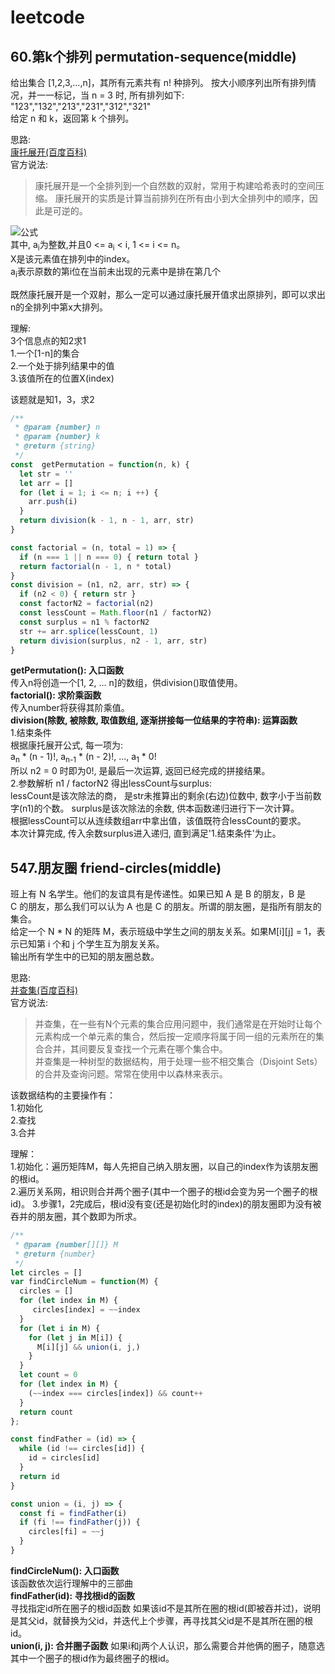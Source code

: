 # leetcode
## 60.第k个排列 permutation-sequence(middle)
给出集合 [1,2,3,…,n]，其所有元素共有 n! 种排列。
按大小顺序列出所有排列情况，并一一标记，当 n = 3 时, 所有排列如下:  
"123","132","213","231","312","321"  
给定 n 和 k，返回第 k 个排列。  

思路:  
[康托展开(百度百科)](https://baike.baidu.com/item/%E5%BA%B7%E6%89%98%E5%B1%95%E5%BC%80/7968428?fr=aladdin '百度百科')  
官方说法:  
> 康托展开是一个全排列到一个自然数的双射，常用于构建哈希表时的空间压缩。 康托展开的实质是计算当前排列在所有由小到大全排列中的顺序，因此是可逆的。

![公式](https://gss2.bdstatic.com/-fo3dSag_xI4khGkpoWK1HF6hhy/baike/s%3D280/sign=bffaac6e6081800a6ae58e06813433d6/dcc451da81cb39dbd85f32b7dc160924aa1830b7.jpg)  
其中, a<sub>i</sub>为整数,并且0 <= a<sub>i</sub> < i, 1 <= i <= n。  
X是该元素值在排列中的index。  
a<sub>i</sub>表示原数的第i位在当前未出现的元素中是排在第几个  

既然康托展开是一个双射，那么一定可以通过康托展开值求出原排列，即可以求出n的全排列中第x大排列。

理解:  
3个信息点的知2求1  
1.一个[1-n]的集合  
2.一个处于排列结果中的值  
3.该值所在的位置X(index)  

该题就是知1，3，求2  
``` javascript
/**
 * @param {number} n
 * @param {number} k
 * @return {string}
 */
const  getPermutation = function(n, k) {
  let str = ''
  let arr = []
  for (let i = 1; i <= n; i ++) {
    arr.push(i)
  }
  return division(k - 1, n - 1, arr, str)
}

const factorial = (n, total = 1) => {
  if (n === 1 || n === 0) { return total }
  return factorial(n - 1, n * total)
}
const division = (n1, n2, arr, str) => {
  if (n2 < 0) { return str }
  const factorN2 = factorial(n2)
  const lessCount = Math.floor(n1 / factorN2)
  const surplus = n1 % factorN2
  str += arr.splice(lessCount, 1)
  return division(surplus, n2 - 1, arr, str)
}
```
**getPermutation(): 入口函数**  
传入n将创造一个[1, 2, ... n]的数组，供division()取值使用。  
**factorial(): 求阶乘函数**  
传入number将获得其阶乘值。  
**division(除数, 被除数, 取值数组, 逐渐拼接每一位结果的字符串): 运算函数**  
1.结束条件  
根据康托展开公式, 每一项为:  
a<sub>n</sub> * (n - 1)!, a<sub>n-1</sub> * (n - 2)!, ..., a<sub>1</sub> * 0!  
所以 n2 = 0 时即为0!, 是最后一次运算, 返回已经完成的拼接结果。  
2.参数解析 
n1 / factorN2 得出lessCount与surplus:  
lessCount是该次除法的商， 是str未推算出的剩余(右边)位数中, 数字小于当前数字(n1)的个数。
surplus是该次除法的余数, 供本函数递归进行下一次计算。  
根据lessCount可以从连续数组arr中拿出值，该值既符合lessCount的要求。  
本次计算完成, 传入余数surplus进入递归, 直到满足'1.结束条件'为止。  
    
## 547.朋友圈 friend-circles(middle)
班上有 N 名学生。他们的友谊具有是传递性。如果已知 A 是 B 的朋友，B 是 C 的朋友，那么我们可以认为 A 也是 C 的朋友。所谓的朋友圈，是指所有朋友的集合。   
给定一个 N * N 的矩阵 M，表示班级中学生之间的朋友关系。如果M[i][j] = 1，表示已知第 i 个和 j 个学生互为朋友关系。  
输出所有学生中的已知的朋友圈总数。

思路:  
[并查集(百度百科)](https://baike.baidu.com/item/%E5%B9%B6%E6%9F%A5%E9%9B%86/9388442?fr=aladdin '百度百科')  
官方说法:  
>并查集，在一些有N个元素的集合应用问题中，我们通常是在开始时让每个元素构成一个单元素的集合，然后按一定顺序将属于同一组的元素所在的集合合并，其间要反复查找一个元素在哪个集合中。  
并查集是一种树型的数据结构，用于处理一些不相交集合（Disjoint Sets）的合并及查询问题。常常在使用中以森林来表示。  

该数据结构的主要操作有：  
1.初始化  
2.查找  
3.合并  

理解：  
1.初始化：遍历矩阵M，每人先把自己纳入朋友圈，以自己的index作为该朋友圈的根id。  
2.遍历关系网，相识则合并两个圈子(其中一个圈子的根id会变为另一个圈子的根id)。
3.步骤1，2完成后，根id没有变(还是初始化时的index)的朋友圈即为没有被吞并的朋友圈，其个数即为所求。  

``` javascript
/**
 * @param {number[][]} M
 * @return {number}
 */
let circles = []
var findCircleNum = function(M) {
  circles = []
  for (let index in M) {
     circles[index] = ~~index
  }
  for (let i in M) {
    for (let j in M[i]) {
      M[i][j] && union(i, j,)
    }
  }
  let count = 0
  for (let index in M) {
    (~~index === circles[index]) && count++
  }
  return count
};

const findFather = (id) => {
  while (id !== circles[id]) {
    id = circles[id]
  }
  return id
}

const union = (i, j) => {
  const fi = findFather(i)
  if (fi !== findFather(j)) {
    circles[fi] = ~~j
  }
}
```

**findCircleNum(): 入口函数**  
该函数依次运行理解中的三部曲  
**findFather(id): 寻找根id的函数**  
寻找指定id所在圈子的根id函数
如果该id不是其所在圈的根id(即被吞并过)，说明是其父id，就替换为父id，并迭代上个步骤，再寻找其父id是不是其所在圈的根id。  
**union(i, j): 合并圈子函数** 
如果i和j两个人认识，那么需要合并他俩的圈子，随意选其中一个圈子的根id作为最终圈子的根id。